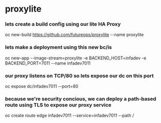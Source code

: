 # proxylite

### lets create a build config using our lite HA Proxy
oc new-build https://github.com/futureops/proxylite --name proxylite

### lets make a deployment using this new bc/is
oc new-app --image-stream=proxylite -e BACKEND_HOST=infadev -e BACKEND_PORT=7011 --name infadev7011

### our proxy listens on TCP/80 so lets expose our dc on this port
oc expose dc/infadev7011 --port=80

### because we're security concious, we can deploy a path-based route using TLS to expose our proxy service
oc create route edge infadev7011 --service=infadev7011 --path /
